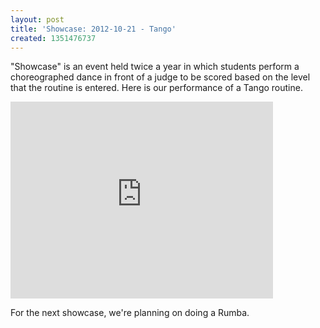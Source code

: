 ```yaml
---
layout: post
title: 'Showcase: 2012-10-21 - Tango'
created: 1351476737
---
```

"Showcase" is an event held twice a year in which students perform a choreographed dance in front of a judge to be scored based on the level that the routine is entered. Here is our performance of a Tango routine.

<iframe width="420" height="315" src="http://www.youtube.com/embed/vTGpzMBGhdU" frameborder="0" allowfullscreen></iframe>

For the next showcase, we're planning on doing a Rumba.
